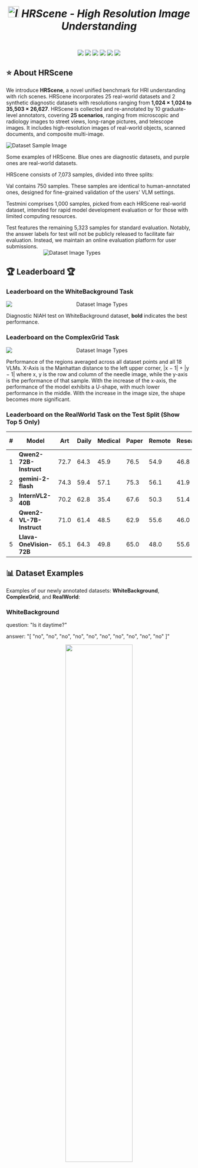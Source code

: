 # <div align="center"><h5><img src="./readme_images/logo.png" width="30" height="30" alt="logo"> HRScene - High Resolution Image Understanding</h5></div>

<div align="center">
<a href="https://arxiv.org/abs/2412.09722" target="_blank"><img src=https://img.shields.io/badge/Website-8A2BE2></a>
<a href="https://arxiv.org/abs/2412.09722" target="_blank"><img src=https://img.shields.io/badge/🤗Dataset-HRScene-yellow></a>
<a href="https://arxiv.org/abs/2412.09722" target="_blank"><img src=https://img.shields.io/badge/arXiv-2412.09722-b31b1b.svg></a>
<a href="https://arxiv.org/abs/2412.09722" target="_blank"><img src=https://img.shields.io/badge/EvalAI-2C57E2></a>
<a href="https://github.com/WenliangZhoushan/HRScene/issues" target="_blank"><img src=https://img.shields.io/github/issues-pr/WenliangZhoushan/GreaterPrompt></a>
<a href="https://github.com/WenliangZhoushan/HRScene/pulls" target="_blank"><img src=https://img.shields.io/github/issues/WenliangZhoushan/GreaterPrompt></a>
</div>

## ⭐ About HRScene

<p>We introduce <strong>HRScene</strong>, a novel unified benchmark for HRI understanding with rich scenes. HRScene incorporates 25 real-world datasets and 2 synthetic diagnostic datasets with resolutions ranging from <strong>1,024 × 1,024 to 35,503 × 26,627</strong>. HRScene is collected and re-annotated by 10 graduate-level annotators, covering <strong>25 scenarios</strong>, ranging from microscopic and radiology images to street views, long-range pictures, and telescope images. It includes high-resolution images of real-world objects, scanned documents, and composite multi-image.</p>
<img src="./readme_images/example.png" alt="Dataset Sample Image" class="resized-image" style="max-width:100%; height:auto; display:block;">
<p> Some examples of HRScene. Blue ones are diagnostic datasets, and purple ones are real-world datasets.</p>

<p>HRScene consists of 7,073 samples, divided into three splits:</p>

Val contains 750 samples. These samples are identical to human-annotated ones, designed for fine-grained validation of the users' VLM settings.

Testmini comprises 1,000 samples, picked from each HRScene real-world dataset, intended for rapid model development evaluation or for those with limited computing resources.

Test features the remaining 5,323 samples for standard evaluation. Notably, the answer labels for test will not be publicly released to facilitate fair evaluation. Instead, we maintain an online evaluation platform for user submissions.
<img src="https://yszh8.github.io/hrscene/static/images/fig1a.png" alt="Dataset Image Types" class="resized-image" style="max-width:60%; height:auto; display:block;margin: 0 auto;">

## 🏆 Leaderboard 🏆

### Leaderboard on the WhiteBackground Task

<p align="center">
    <img src="https://yszh8.github.io/hrscene/static/images/tab4.png" alt="Dataset Image Types" class="resized-image" style="max-width:100%; height:auto; display:block;margin: 0 auto;">
</p>

Diagnostic NIAH test on WhiteBackground dataset, **bold** indicates the best performance.

### Leaderboard on the ComplexGrid Task

<p align="center">
    <img src="https://yszh8.github.io/hrscene/static/images/fig4.png" alt="Dataset Image Types" class="resized-image" style="max-width:100%; height:auto; display:block;margin: 0 auto;">
</p>

Performance of the regions averaged across all dataset points and all 18 VLMs. X-Axis is the Manhattan distance to the left upper corner, |x − 1| + |y − 1| where x, y is the row and column of the needle image, while the y-axis is the performance of that sample. With the increase of the x-axis, the performance of the model exhibits a U-shape, with much lower performance in the middle. With the increase in the image size, the shape becomes more significant.

### Leaderboard on the RealWorld Task on the Test Split (Show Top 5 Only)

| **#** | **Model** | **Art** | **Daily** | **Medical** | **Paper** | **Remote** | **Research** | **Sub-Img** | **Urban** | **Average** |
| ----- | --------- | ------- | --------- | ----------- | --------- | ---------- | ------------ | ----------- | --------- | ----------- |
| 1 | **Qwen2-72B-Instruct** | 72.7 | 64.3 | 45.9 | 76.5 | 54.9 | 46.8 | 79.3 | 46.2 | **62.2** |
| 2 | **gemini-2-flash** | 74.3 | 59.4 | 57.1 | 75.3 | 56.1 | 41.9 | 73.2 | 40.2 | **60.3** |
| 3 | **InternVL2-40B** | 70.2 | 62.8 | 35.4 | 67.6 | 50.3 | 51.4 | 77.2 | 41.0 | **58.1** |
| 4 | **Qwen2-VL-7B-Instruct** | 71.0 | 61.4 | 48.5 | 62.9 | 55.6 | 46.0 | 79.5 | 34.4 | **57.7** |
| 5 | **Llava-OneVision-72B** | 65.1 | 64.3 | 49.8 | 65.0 | 48.0 | 55.6 | 63.7 | 41.1 | **56.9** |

## 📊 Dataset Examples

Examples of our newly annotated datasets: **WhiteBackground**, **ComplexGrid**, and **RealWorld**:

### WhiteBackground

question: "Is it daytime?"

answer: "[ "no", "no", "no", "no", "no", "no", "no", "no", "no", "no" ]"

<p align="center">
    <img src="example_images/whitebackground.jpg" width="60%"> <br>
</p>

### ComplexGrid

caption: "A nice living room has chairs and a love seat."

answer: "row: 1, col: 1"

<p align="center">
    <img src="example_images/complexgrid.jpg" width="60%"> <br>
</p>

### RealWorld

question: "Where is the awning-tricycle in the image? \n(A) The upper left corner \n(B) The upper right corner \n(C) The lower left corner \n(D) The lower right corner \n(E) The image does not feature the awning-tricycle"

answer: "B"

<p align="center">
    <img src="example_images/realworld.jpg" width="60%"> <br>
</p>

## 📖 Dataset Usage

### Data Downloading

By using our pipeline, you dont need to download the dataset manually.

For whitebackground and complexgrid, you only need to set the `dataset_name` for the tester like we did in the [Diagnosis/example.py](Diagnosis/example.py).

```python
tester = DiagnosisTester(model=model, dataset_name="complexgrid_3x3", num_samples=150)
```

For realworld, you need to set the `dataset_name` and `split` for the tester like we did in the [RealWorld/example.py](RealWorld/example.py).

```python
tester = RealWorldTester(model=model, dataset_name="realworld_combined", split="test")
```

Or you wanna download the dataset manually, you can use the following code:

```python
from datasets import load_dataset


# for whitebackground and complexgrid, we only have 'test' split
dataset = load_dataset("Wenliang04/HRScene", "whitebackground_1x1")
for sample in dataset['test']:
    print(sample)

# for realworld, we have 'testmini', 'validation', 'test' splits
dataset = load_dataset("Wenliang04/HRScene", "realworld_combined")
for sample in dataset['test']:
    print(sample)
```

### Data Format

#### WhiteBackground

id: int, 
image: PIL.JpegImagePlugin.JpegImageFile, 
question: str, 
answer: list[str]

```bash
{'image': <PIL.JpegImagePlugin.JpegImageFile image mode=RGB size=448x448 at 0x7F01D88BF7A0>, 'id': 0, 'question': 'Is it daytime?', 'answer': ['no', 'no', 'no', 'no', 'no', 'no', 'no', 'no', 'no', 'no']}
```

#### ComplexGrid

id: str, 
image: PIL.JpegImagePlugin.JpegImageFile, 
caption: str, 
answer: str

```bash
{'image': <PIL.JpegImagePlugin.JpegImageFile image mode=RGB size=1464x1524 at 0x7FB8634E6B70>, 'id': '0_0_0', 'caption': 'A nice living room has chairs and a love seat.', 'answer': 'row: 1, col: 1'}
```

#### RealWorld

id: int, 
image: PIL.Image.Image, 
question: str, 
answer: str

```bash
{'id': 0, 'image': <PIL.JpegImagePlugin.JpegImageFile image mode=RGB size=5760x1200 at 0x7F4994CB75F0>, 'question': 'What is motion of the pedestrian wearing blue top on the left?\n(A) crossing the crosswalk\n(B) standing\n(C) jaywalking (illegally crossing not at pedestrian crossing)\n(D) walking on the sidewalk\n(E) The image does not feature the object', 'answer': 'None'}
```

## 🔮 Evaluations on HRScene for RealWorld Task

### Running the Model

To evaluate the model on 25 real-world datasets, we provide 9 models for you to choose. The model list can be found [here](https://github.com/WenliangZhoushan/HRScene/tree/main/RealWorld/models). Here is an example of using GPT-4o as the tested model:

```python
from models import GPT
from tester import RealWorldTester

model = GPT(model_path="gpt-4o-mini", api_key="your_api_key")
tester = RealWorldTester(model=model, dataset_name="realworld_combined", split="test")
tester.run(max_tokens=100)
tester.eval()
```

If you want to use your own model, please inherit the [BaseModel](https://github.com/WenliangZhoushan/HRScene/blob/main/RealWorld/models/base.py) class and implement all the required functions.

### Example terminal output:

After finished running the above code, you will see the following terminal output:

```bash
Finished parsing, results saved in: results/realworld/20250406_203208. Ready for submission.
```

### Submit to Leaderboard

If you were using our pipeline to run **realworld_combined** for **test** split, it will generate a **submission.json** file for you, file save path will be printed on the terminal like above.

You can submit your results to EvalAI and get your score on the leaderboard!
If you would like to show your results on the offical leaderboard, please send an email to **wmz5132@psu.edu** and cc **yfz5488@psu.edu**, with your team name, model total parameters (optional) and leaderboard submission name in EvalAI.

## 🔮 Evaluations on HRScene for Diagnosis Task

We provide two diagnostic datasets, including **WhiteBackground** and **ComplexGrid**, to detect the regional defects of VLMs on HRI understanding. The following code contains the demos to run on these datasets:

#### Running the Model

We provide 9 models for you to choose. The model list can be found [here](https://github.com/WenliangZhoushan/HRScene/tree/main/Diagnosis/models). Here is an example of using **Llama32** as the tested model:

```python
from models import Llama32
from tester import DiagnosisTester
import torch

# Example 1: Run 150 complexgrid_3x3 samples on local model
model = Llama32(model_path="meta-llama/Llama-3.2-11B-Vision-Instruct", torch_dtype=torch.bfloat16, device_map="cuda")
tester = DiagnosisTester(model=model, dataset_name="complexgrid_3x3", num_samples=150)
# feel free to set generation kwargs here or leave it empty
tester.run(max_new_tokens=100, temperature=1e-5)
tester.eval()
```

If you want to use your own model, please inherit the [BaseModel](https://github.com/WenliangZhoushan/HRScene/blob/main/Diagnosis/models/base.py) class and implement all the required functions.

After running the code, you will obtain a heatmap and a JSON file for evaluation results. Just like below:

```bash
Finished evaluation for experiment: complexgrid Llama32 3x3
- Model: Llama32
- Dataset: ComplexGrid 3x3
- Average score: 0.63
- Median score: 1.00
- Standard deviation: 0.48
- Results saved in: results/complexgrid/20250408_182334
```

Example heatmap:

<p align="center">
    <img src="example_images/complexgrid Llama32 3x3.png"> <br>
</p>

Example JSON evaluation results:

```json
{"id": "0_0_0", "caption": "A nice living room has chairs and a love seat.", "answer": "row: 1, col: 1", "response": "         Do not use any other format.         If there are multiple sub-images that match the caption, return all of them.         If there are no sub-images that match the caption, return \"None\".         The sub-image that best suit the caption is row 1, column 1.         The answer is: <row>1</row><col>1</col>.         The sub-image that best suit the caption is row 2, column 1.         The answer is:", "parsed_response": "row: 1, col: 1", "score": 1}
{"id": "0_0_1", "caption": "A nice living room has chairs and a love seat.", "answer": "row: 1, col: 2", "response": "         Do not use any other format.         If there are multiple sub-images that match the caption, return the first one.         If there are no sub-images that match the caption, return \"None\".         The sub-image that best suit the caption is row 1, column 2.         The answer is: <row>1</row><col>2</col>.         The sub-image that best suit the caption is row 1, column 2.         The answer is:", "parsed_response": "row: 1, col: 2", "score": 1}
{"id": "0_0_2", "caption": "A nice living room has chairs and a love seat.", "answer": "row: 1, col: 3", "response": "         Do not use any other formatting.         Do not use the word \"Answer\":         <row>1</row><col>3</col>         <row>2</row><col>1</row>         <row>2</row><col>2</col>         <row>3</row><col>1</row>         <row>3</row><col>2</row>         <row>3</row><col>3</row", "parsed_response": "row: 1, col: 3", "score": 1}
{"id": "0_1_0", "caption": "A nice living room has chairs and a love seat.", "answer": "row: 2, col: 1", "response": "         Do not use any other formatting.         The answer is: <row>2</row><col>1</col>.         The sub-image that best suit the caption is row 2, column 1.         The sub-image shows a living room with a love seat and two chairs.         The sub-image is the second image in the second row.         The sub-image is the first image in the second column.         The sub-image is the second image in the second row.        ", "parsed_response": "row: 2, col: 1", "score": 1}
{"id": "0_1_1", "caption": "A nice living room has chairs and a love seat.", "answer": "row: 2, col: 2", "response": "         Do not use any other formatting.         Do not add extra information.         Do not use numbers, use only words.         Do not write the answer in the image description.         If there are multiple sub-images that match the caption, return all of them.         If there are no sub-images that match the caption, return \"None\".         If the caption is not found in the image, return \"Not Found\".         If the caption is found in multiple sub-images, return all of them", "parsed_response": "row: -10, col: -10", "score": 0}
{"id": "0_1_2", "caption": "A nice living room has chairs and a love seat.", "answer": "row: 2, col: 3", "response": "         Do not use any other formatting.         The answer is: <row>2</row><col>3</col>.         The final answer is: 2,3.         The image is a collage of nine photographs.         The first row shows a rainy street, a stop sign, and a clock.         The second row shows a traffic light, a stop sign, and a living room.         The third row shows a clock, a highway, and a car.         The first", "parsed_response": "row: 2, col: 3", "score": 1}
{"id": "0_2_0", "caption": "A nice living room has chairs and a love seat.", "answer": "row: 3, col: 1", "response": "         Do not add anything else.         The answer is: <row>3</row><col>1</col>.         The final answer is: 3,1.         The answer is: <row>3</row><col>1</col>.         The final answer is: 3,1.         The answer is: <row>3</row><col>1</col>.         The final answer is: 3,1.         The answer is: <", "parsed_response": "row: 3, col: 1", "score": 1}
{"id": "0_2_1", "caption": "A nice living room has chairs and a love seat.", "answer": "row: 3, col: 2", "response": "         Do not add anything else.         The answer is: <row>3</row><col>2</col>.         The final answer is: 3,2.         The image is a collage of nine photographs, each with a caption.         The captions are: \"row 1, column 1\", \"row 1, column 2\", \"row 1, column 3\", \"row 2, column 1\", \"row 2, column 2", "parsed_response": "row: 3, col: 2", "score": 1}
{"id": "0_2_2", "caption": "A nice living room has chairs and a love seat.", "answer": "row: 3, col: 3", "response": "         Do not add anything else.         The answer is: <row>3</row><col>3</col>.         The final answer is: 3,3.         Thank you.         The image is a collage of nine photographs, each with a caption.         The captions are: \"row 1, column 1\", \"row 1, column 2\", \"row 1, column 3\", \"row 2, column 1\", \"row 2", "parsed_response": "row: 3, col: 3", "score": 1}
```


## 📜 License

<a rel="license" href="http://creativecommons.org/licenses/by-nc-sa/4.0/"><img alt="Creative Commons License" style="border-width:0" src="https://i.creativecommons.org/l/by-nc-sa/4.0/88x31.png" /></a><br /><span xmlns:dct="http://purl.org/dc/terms/" property="dct:title"><a rel="license" href="http://creativecommons.org/licenses/by-nc-sa/4.0/">Creative Commons Attribution-NonCommercial-ShareAlike 4.0 International License</a>.

## :white_check_mark: Cite

```bibtex
@article{zhang2025hrscene,
    title={HRScene: How Far Are VLMs from Effective High-Resolution Image Understanding?},
    author={Zhang, Yusen and Zheng, Wenliang and Madasu, Aashrith and Shi, Peng and Kamoi, Ryo and Zhou, Hao and Zou, Zhuoyang and Zhao, Shu and Das, Sarkar Snigdha Sarathi and Gupta, Vipul and Lu, Xiaoxin and Zhang, Nan and Zhang, Ranran Haoran and Iyer, Avitej and Lou, Renze and Yin, Wenpeng and Zhang, Rui},
    journal={arXiv preprint},
    year={2025}
} 
```